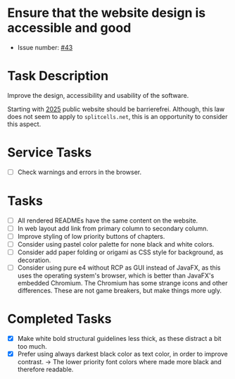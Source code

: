 # Ensure that the website design is accessible and good
* Issue number: [\#43](https://codeberg.org/splitcells-net/net.splitcells.network.community/issues/43)
# Task Description
Improve the design, accessibility and usability of the software.

Starting with [2025](https://www.golem.de/news/barrierefreiheit-deutsche-webseiten-sind-versetzungsgefaehrdet-2409-188655.html)
public website should be barrierefrei.
Although, this law does not seem to apply to `splitcells.net`,
this is an opportunity to consider this aspect.
# Service Tasks
* [ ] Check warnings and errors in the browser.
# Tasks
* [ ] All rendered READMEs have the same content on the website.
* [ ] In web layout add link from primary column to secondary column.
* [ ] Improve styling of low priority buttons of chapters. 
* [ ] Consider using pastel color palette for none black and white colors.
* [ ] Consider add paper folding or origami as CSS style for background, as decoration.
* [ ] Consider using pure e4 without RCP as GUI instead of JavaFX,
  as this uses the operating system's browser,
  which is better than JavaFX's embedded Chromium.
  The Chromium has some strange icons and other differences.
  These are not game breakers, but make things more ugly.
# Completed Tasks
* [x] Make white bold structural guidelines less thick, as these distract a bit too much.
* [x] Prefer using always darkest black color as text color,
  in order to improve contrast.
  -> The lower priority font colors where made more black and therefore readable.
